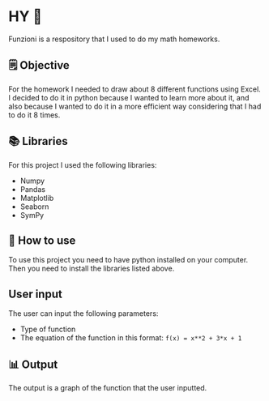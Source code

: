 # HY 👋

Funzioni is a respository that I used to do my math homeworks.  

## 🗒️ Objective

For the homework I needed to draw about 8 different functions using Excel.   
I decided to do it in python because I wanted to learn more about it, and also because I wanted to do it in a more efficient way considering that I had to do it 8 times.

## 📚 Libraries

For this project I used the following libraries:

- Numpy
- Pandas
- Matplotlib
- Seaborn
- SymPy

## 📝 How to use

To use this project you need to have python installed on your computer.  
Then you need to install the libraries listed above.

## User input

The user can input the following parameters:

- Type of function
- The equation of the function in this format: `f(x) = x**2 + 3*x + 1`

## 📊 Output

The output is a graph of the function that the user inputted.
